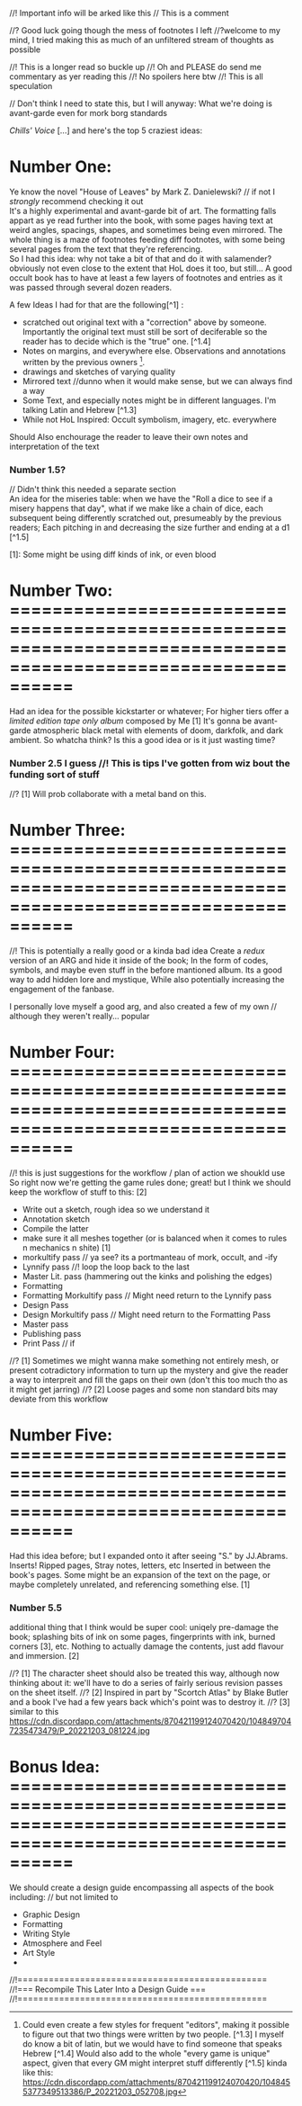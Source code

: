 //! Important info will be arked like this
// This is a comment


//? Good luck going though the mess of footnotes I left 
//?welcome to my mind, I tried making this as much of an unfiltered stream of thoughts as possible

//! This is a longer read so buckle up
//! Oh and PLEASE do send me commentary as yer reading this
//! No spoilers here btw
//! This is all speculation

// Don't think I need to state this, but I will anyway: What we're doing is avant-garde even for mork borg standards

*Chills' Voice*
[...] and here's the top 5 craziest ideas:

# Number One:
Ye know the novel "House of Leaves" by Mark Z. Danielewski? // if not I *strongly* recommend checking it out  
It's a highly experimental and avant-garde bit of art. The formatting falls appart as ye read further into the book, with some pages having text at weird angles, spacings, shapes, and sometimes being even mirrored. The whole thing is a maze of footnotes feeding diff footnotes, with some being several pages from the text that they're referencing.  
So I had this idea: why not take a bit of that and do it with salamender? obviously not even close to the extent that HoL does it too, but still... A good occult book has to have at least a few layers of footnotes and entries as it was passed through several dozen readers.  

A few Ideas I had for that are the following[^1] : 
- scratched out original text with a "correction" above by someone. Importantly the original text must still be sort of deciferable so the reader has to decide which is the "true" one. [^1.4]
- Notes on margins, and everywhere else. Observations and annotations written by the previous owners [^1.2].
- drawings and sketches of varying quality
- Mirrored text //dunno when it would make sense, but we can always find a way
- Some Text, and especially notes might be in different languages. I'm talking Latin and Hebrew [^1.3]
- While not HoL Inspired: Occult symbolism, imagery, etc. everywhere

Should Also enchourage the reader to leave their own notes and interpretation of the text

### Number 1.5? 
// Didn't think this needed a separate section  
An idea for the miseries table: when we have the "Roll a dice to see if a misery happens that day", what if we make like a chain of dice, each subsequent being differently scratched out, presumeably by the previous readers; Each pitching in and decreasing the size further and ending at a d1 [^1.5]

[1]: Some might be using diff kinds of ink, or even blood  
[^1.2]: Could even create a few styles for frequent "editors", making it possible to figure out that two things were written by two people.
[^1.3] I myself do know a bit of latin, but we would have to find someone that speaks Hebrew
[^1.4] Would also add to the whole "every game is unique" aspect, given that every GM might interpret stuff differently
[^1.5] kinda like this: https://cdn.discordapp.com/attachments/870421199124070420/1048455377349513386/P_20221203_052708.jpg

# Number Two: ==============================================================================================================
Had an idea for the possible kickstarter or whatever;
For higher tiers offer a *limited edition tape only album* composed by Me [1]
It's gonna be avant-garde atmospheric black metal with elements of doom, darkfolk, and dark ambient.
So whatcha think? Is this a good idea or is it just wasting time?

### Number 2.5 I guess //! This is tips I've gotten from wiz bout the funding sort of stuff

//? [1] Will prob collaborate with a metal band on this.

# Number Three: ==============================================================================================================
//! This is potentially a really good or a kinda bad idea
Create a *redux* version of an ARG and hide it inside of the book; In the form of codes, symbols, and maybe even stuff in the before mantioned album. Its a good way to add hidden lore and mystique, While also potentially increasing the engagement of the fanbase.

I personally love myself a good arg, and also created a few of my own // although they weren't really... popular

# Number Four: ==============================================================================================================
//! this is just suggestions for the workflow / plan of action we shoukld use
So right now we're getting the game rules done; great! but I think we should keep the workflow of stuff to this: [2]
- Write out a sketch, rough idea so we understand it
- Annotation sketch
- Compile the latter
- make sure it all meshes together (or is balanced when it comes to rules n mechanics n shite) [1]
- morkultify pass // ya see? its a portmanteau of mork, occult, and -ify
- Lynnify pass //! loop the loop back to the last
- Master Lit. pass (hammering out the kinks and polishing the edges)
- Formatting
- Formatting Morkultify pass // Might need return to the Lynnify pass
- Design Pass
- Design Morkultify pass // Might need return to the Formatting Pass
- Master pass
- Publishing pass
- Print Pass // if

//? [1] Sometimes we might wanna make something not entirely mesh, or present cotradictory information to turn up the mystery and give the reader a way to interpreit and fill the gaps on their own (don't this too much tho as it might get jarring)
//? [2] Loose pages and some non standard bits may deviate from this workflow

# Number Five: ==============================================================================================================
Had this idea before; but I expanded onto it after seeing "S." by JJ.Abrams.
Inserts! Ripped pages, Stray notes, letters, etc Inserted in between the book's pages. Some might be an expansion of the text on the page, or maybe completely unrelated, and referencing something else. [1]

### Number 5.5
additional thing that I think would be super cool: uniqely pre-damage the book; splashing bits of ink on some pages, fingerprints with ink, burned corners [3], etc. 
Nothing to actually damage the contents, just add flavour and immersion. [2] 

//? [1] The character sheet should also be treated this way, although now thinking about it: we'll have to do a series of fairly serious revision passes on the sheet itself.
//? [2] Inspired in part by "Scortch Atlas" by Blake Butler and a book I've had a few years back which's point was to destroy it.
//? [3] similar to this https://cdn.discordapp.com/attachments/870421199124070420/1048497047235473479/P_20221203_081224.jpg

# Bonus Idea: ==============================================================================================================
We should create a design guide encompassing all aspects of the book including: // but not limited to
- Graphic Design
- Formatting
- Writing Style
- Atmosphere and Feel
- Art Style
- 



//!================================================
//!=== Recompile This Later Into a Design Guide ===
//!================================================
